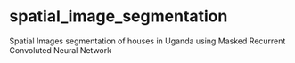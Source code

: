# spatial_image_segmentation
Spatial Images segmentation of houses in Uganda using Masked Recurrent Convoluted Neural Network
